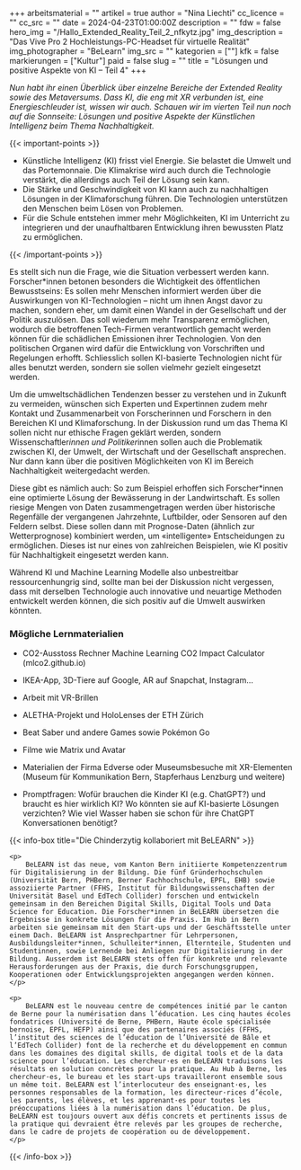 +++
arbeitsmaterial = ""
artikel = true
author = "Nina Liechti"
cc_licence = ""
cc_src = ""
date = 2024-04-23T01:00:00Z
description = ""
fdw = false
hero_img = "/Hallo_Extended_Reality_Teil_2_nfkytz.jpg"
img_description = "Das Vive Pro 2 Hochleistungs-PC-Headset für virtuelle Realität"
img_photographer = "BeLearn"
img_src = ""
kategorien = [""]
kfk = false
markierungen = ["Kultur"]
paid = false
slug = ""
title = "Lösungen und positive Aspekte von KI – Teil 4"
+++

_Nun habt ihr einen Überblick über einzelne Bereiche der Extended Reality sowie des Metaversums. Dass KI, die eng mit XR verbunden ist, eine Energieschleuder ist, wissen wir auch. Schauen wir im vierten Teil nun noch auf die Sonnseite: Lösungen und positive Aspekte der Künstlichen Intelligenz beim Thema Nachhaltigkeit._

{{< important-points >}}

<ul>

<li>Künstliche Intelligenz (KI) frisst viel Energie. Sie belastet die Umwelt und das Portemonnaie. Die Klimakrise wird auch durch die Technologie verstärkt, die allerdings auch Teil der Lösung sein kann.</li>

<li>Die Stärke und Geschwindigkeit von KI kann auch zu nachhaltigen Lösungen in der Klimaforschung führen. Die Technologien unterstützen den Menschen beim Lösen von Problemen.</li>

<li>Für die Schule entstehen immer mehr Möglichkeiten, KI im Unterricht zu integrieren und der unaufhaltbaren Entwicklung ihren bewussten Platz zu ermöglichen. </li>

</ul>

{{< /important-points >}}

Es stellt sich nun die Frage, wie die Situation verbessert werden kann. Forscher*innen betonen besonders die Wichtigkeit des öffentlichen Bewusstseins: Es sollen mehr Menschen informiert werden über die Auswirkungen von KI-Technologien – nicht um ihnen Angst davor zu machen, sondern eher, um damit einen Wandel in der Gesellschaft und der Politik auszulösen. Das soll wiederum mehr Transparenz ermöglichen, wodurch die betroffenen Tech-Firmen verantwortlich gemacht werden können für die schädlichen Emissionen ihrer Technologien. Von den politischen Organen wird dafür die Entwicklung von Vorschriften und Regelungen erhofft. Schliesslich sollen KI-basierte Technologien nicht für alles benutzt werden, sondern sie sollen vielmehr gezielt eingesetzt werden.

Um die umweltschädlichen Tendenzen besser zu verstehen und in Zukunft zu vermeiden, wünschen sich Experten und Expertinnen zudem mehr Kontakt und Zusammenarbeit von Forscherinnen und Forschern in den Bereichen KI und Klimaforschung. In der Diskussion rund um das Thema KI sollen nicht nur ethische Fragen geklärt werden, sondern Wissenschaftler*innen und Politiker*innen sollen auch die Problematik zwischen KI, der Umwelt, der Wirtschaft und der Gesellschaft ansprechen. Nur dann kann über die positiven Möglichkeiten von KI im Bereich Nachhaltigkeit weitergedacht werden.

Diese gibt es nämlich auch: So zum Beispiel erhoffen sich Forscher*innen eine optimierte Lösung der Bewässerung in der Landwirtschaft. Es sollen riesige Mengen von Daten zusammengetragen werden über historische Regenfälle der vergangenen Jahrzehnte, Luftbilder, oder Sensoren auf den Feldern selbst. Diese sollen dann mit Prognose-Daten (ähnlich zur Wetterprognose) kombiniert werden, um «intelligente» Entscheidungen zu ermöglichen. Dieses ist nur eines von zahlreichen Beispielen, wie KI positiv für Nachhaltigkeit eingesetzt werden kann.

Während KI und Machine Learning Modelle also unbestreitbar ressourcenhungrig sind, sollte man bei der Diskussion nicht vergessen, dass mit derselben Technologie auch innovative und neuartige Methoden entwickelt werden können, die sich positiv auf die Umwelt auswirken könnten.

### Mögliche Lernmaterialien

- CO2-Ausstoss Rechner Machine Learning CO2 Impact Calculator (mlco2.github.io)

- IKEA-App, 3D-Tiere auf Google, AR auf Snapchat, Instagram…

- Arbeit mit VR-Brillen

- ALETHA-Projekt und HoloLenses der ETH Zürich

- Beat Saber und andere Games sowie Pokémon Go

- Filme wie Matrix und Avatar

- Materialien der Firma Edverse oder Museumsbesuche mit XR-Elementen (Museum für Kommunikation Bern, Stapferhaus Lenzburg und weitere)

- Promptfragen: Wofür brauchen die Kinder KI (e.g. ChatGPT?) und braucht es hier wirklich KI? Wo könnten sie auf KI-basierte Lösungen verzichten? Wie viel Wasser haben sie schon für ihre ChatGPT Konversationen benötigt?

{{< info-box title="Die Chinderzytig kollaboriert mit BeLEARN" >}}

	<p>
		BeLEARN ist das neue, vom Kanton Bern initiierte Kompetenzzentrum für Digitalisierung in der Bildung. Die fünf Gründerhochschulen (Universität Bern, PHBern, Berner Fachhochschule, EPFL, EHB) sowie assoziierte Partner (FFHS, Institut für Bildungswissenschaften der Universität Basel und EdTech Collider) forschen und entwickeln gemeinsam in den Bereichen Digital Skills, Digital Tools und Data Science for Education. Die Forscher*innen in BeLEARN übersetzen die Ergebnisse in konkrete Lösungen für die Praxis. Im Hub in Bern arbeiten sie gemeinsam mit den Start-ups und der Geschäftsstelle unter einem Dach. BeLEARN ist Ansprechpartner für Lehrpersonen, Ausbildungsleiter*innen, Schulleiter*innen, Elternteile, Studenten und Studentinnen, sowie Lernende bei Anliegen zur Digitalisierung in der Bildung. Ausserdem ist BeLEARN stets offen für konkrete und relevante Herausforderungen aus der Praxis, die durch Forschungsgruppen, Kooperationen oder Entwicklungsprojekten angegangen werden können.
	</p>

	<p>
		BeLEARN est le nouveau centre de compétences initié par le canton de Berne pour la numérisation dans l’éducation. Les cinq hautes écoles fondatrices (Université de Berne, PHBern, Haute école spécialisée bernoise, EPFL, HEFP) ainsi que des partenaires associés (FFHS, l’institut des sciences de l’éducation de l’Université de Bâle et l’EdTech Collider) font de la recherche et du développement en commun dans les domaines des digital skills, de digital tools et de la data science pour l’éducation. Les chercheur·es en BeLEARN traduisons les résultats en solution concrètes pour la pratique. Au Hub à Berne, les chercheur·es, le bureau et les start-ups travailleront ensemble sous un même toit. BeLEARN est l’interlocuteur des enseignant·es, les personnes responsables de la formation, les directeur·rices d’école, les parents, les élèves, et les apprenant·es pour toutes les préoccupations liées à la numérisation dans l’éducation. De plus, BeLEARN est toujours ouvert aux défis concrets et pertinents issus de la pratique qui devraient être relevés par les groupes de recherche, dans le cadre de projets de coopération ou de développement.
	</p>

{{< /info-box >}}
